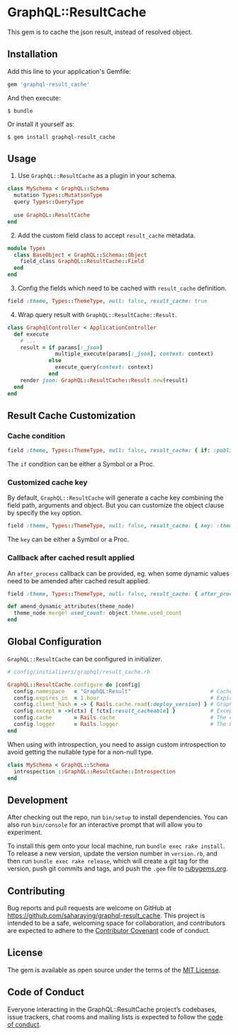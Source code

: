 # GraphQL::ResultCache

This gem is to cache the json result, instead of resolved object.

## Installation

Add this line to your application's Gemfile:

```ruby
gem 'graphql-result_cache'
```

And then execute:

    $ bundle

Or install it yourself as:

    $ gem install graphql-result_cache

## Usage

1. Use `GraphQL::ResultCache` as a plugin in your schema.
 
```ruby
class MySchema < GraphQL::Schema
  mutation Types::MutationType
  query Types::QueryType
 
  use GraphQL::ResultCache
end
```

2. Add the custom field class to accept `result_cache` metadata.

```ruby
module Types
  class BaseObject < GraphQL::Schema::Object
    field_class GraphQL::ResultCache::Field
  end
end
```

3. Config the fields which need to be cached with `result_cache` definition.

```ruby
field :theme, Types::ThemeType, null: false, result_cache: true
```

4. Wrap query result with `GraphQL::ResultCache::Result`.

```ruby
class GraphqlController < ApplicationController
  def execute
    # ...
    result = if params[:_json]
               multiple_execute(params[:_json], context: context)
             else
               execute_query(context: context)
             end
    render json: GraphQL::ResultCache::Result.new(result)
  end
end
```

## Result Cache Customization

### Cache condition

```ruby
field :theme, Types::ThemeType, null: false, result_cache: { if: :published? }
```
The `if` condition can be either a Symbol or a Proc.

### Customized cache key

By default, `GraphQL::ResultCache` will generate a cache key combining the field path, arguments and object. 
But you can customize the object clause by specify the `key` option.

```ruby
field :theme, Types::ThemeType, null: false, result_cache: { key: :theme_cache_key }
```
The `key` can be either a Symbol or a Proc.

### Callback after cached result applied

An `after_process` callback can be provided, eg. when some dynamic values need to be amended after cached result applied.

```ruby
field :theme, Types::ThemeType, null: false, result_cache: { after_process: :amend_dynamic_attributes }

def amend_dynamic_attributes(theme_node)
  theme_node.merge! used_count: object.theme.used_count
end
```

## Global Configuration

`GraphQL::ResultCache` can be configured in initializer.

```ruby
# config/initializers/graphql/result_cache.rb

GraphQL::ResultCache.configure do |config|
  config.namespace   = "GraphQL:Result"                         # Cache key namespace
  config.expires_in  = 1.hour                                   # Expire time for the cache, default to 1.hour
  config.client_hash = -> { Rails.cache.read(:deploy_version) } # GraphQL client package hash key, used in cache key generation, default to nil
  config.except = ->(ctx) { !ctx[:result_cacheable] }           # Exception rule, skip the cache while evaluated as true, default to nil
  config.cache       = Rails.cache                              # The cache object, default to Rails.cache in Rails
  config.logger      = Rails.logger                             # The Logger, default to Rails.logger in Rails
end
```

When using with introspection, you need to assign custom introspection to avoid getting the nullable type for a non-null type.
```ruby
class MySchema < GraphQL::Schema
  introspection ::GraphQL::ResultCache::Introspection
end
```

## Development

After checking out the repo, run `bin/setup` to install dependencies. You can also run `bin/console` for an interactive prompt that will allow you to experiment.

To install this gem onto your local machine, run `bundle exec rake install`. To release a new version, update the version number in `version.rb`, and then run `bundle exec rake release`, which will create a git tag for the version, push git commits and tags, and push the `.gem` file to [rubygems.org](https://rubygems.org).

## Contributing

Bug reports and pull requests are welcome on GitHub at https://github.com/saharaying/graphql-result_cache. This project is intended to be a safe, welcoming space for collaboration, and contributors are expected to adhere to the [Contributor Covenant](http://contributor-covenant.org) code of conduct.

## License

The gem is available as open source under the terms of the [MIT License](https://opensource.org/licenses/MIT).

## Code of Conduct

Everyone interacting in the GraphQL::ResultCache project’s codebases, issue trackers, chat rooms and mailing lists is expected to follow the [code of conduct](https://github.com/saharaying/graphql-result_cache/blob/master/CODE_OF_CONDUCT.md).
